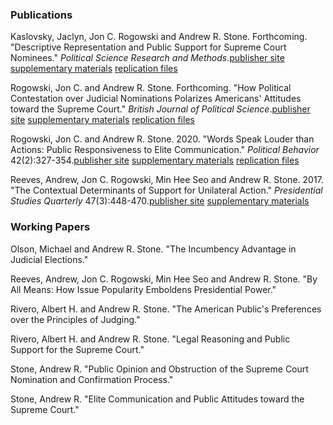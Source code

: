 ### Publications

Kaslovsky, Jaclyn, Jon C. Rogowski and Andrew R. Stone. Forthcoming. "Descriptive Representation and Public Support for Supreme Court Nominees." *Political Science Research and Methods*.[publisher site](https://doi.org/10.1017/psrm.2019.59) [supplementary materials](https://www.cambridge.org/core/journals/political-science-research-and-methods/article/descriptive-representation-and-public-support-for-supreme-court-nominees/4044D595EFB6E1EC361314BF3319DB1A#fndtn-supplementary-materials) [replication files](https://doi.org/10.7910/DVN/QFWIHD)

Rogowski, Jon C. and Andrew R. Stone. Forthcoming. "How Political Contestation over Judicial Nominations Polarizes Americans' Attitudes toward the Supreme Court." *British Journal of Political Science*.[publisher site]() [supplementary materials]() [replication files]()

Rogowski, Jon C. and Andrew R. Stone. 2020. "Words Speak Louder than Actions: Public Responsiveness to Elite Communication." *Political Behavior* 42(2):327-354.[publisher site]() [supplementary materials]() [replication files]()

Reeves, Andrew, Jon C. Rogowski, Min Hee Seo and Andrew R. Stone. 2017. "The Contextual Determinants of Support for Unilateral Action." *Presidential Studies Quarterly* 47(3):448-470.[publisher site]() [supplementary materials]()

### Working Papers

Olson, Michael and Andrew R. Stone. "The Incumbency Advantage in Judicial Elections."

Reeves, Andrew, Jon C. Rogowski, Min Hee Seo and Andrew R. Stone. "By All Means: How Issue Popularity Emboldens Presidential Power."

Rivero, Albert H. and Andrew R. Stone. "The American Public's Preferences over the Principles of Judging."

Rivero, Albert H. and Andrew R. Stone. "Legal Reasoning and Public Support for the Supreme Court."

Stone, Andrew R. "Public Opinion and Obstruction of the Supreme Court Nomination and Confirmation Process."

Stone, Andrew R. "Elite Communication and Public Attitudes toward the Supreme Court." 
